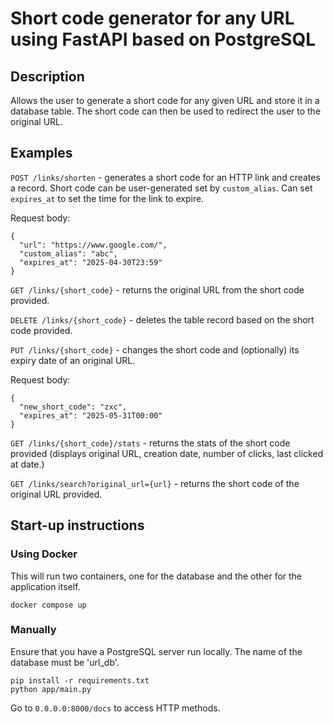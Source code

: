 # Short code generator for any URL using FastAPI based on PostgreSQL

## Description

Allows the user to generate a short code for any given URL and store it in a database table. The short code can then be used to redirect the user to the original URL.

## Examples

`POST /links/shorten` - generates a short code for an HTTP link and creates a record. Short code can be user-generated set by `custom_alias`. Can set `expires_at` to set the time for the link to expire.

Request body:
```
{
  "url": "https://www.google.com/",
  "custom_alias": "abc",
  "expires_at": "2025-04-30T23:59"
}
```

`GET /links/{short_code}` - returns the original URL from the short code provided.

`DELETE /links/{short_code}` - deletes the table record based on the short code provided.

`PUT /links/{short_code}` - changes the short code and (optionally) its expiry date of an original URL.

Request body:
```
{
  "new_short_code": "zxc",
  "expires_at": "2025-05-31T00:00"
}
```

`GET /links/{short_code}/stats` - returns the stats of the short code provided (displays original URL, creation date, number of clicks, last clicked at date.)

`GET /links/search?original_url={url}` - returns the short code of the original URL provided.

## Start-up instructions

### Using Docker

This will run two containers, one for the database and the other for the application itself.

```
docker compose up
```

### Manually

Ensure that you have a PostgreSQL server run locally. The name of the database must be 'url_db'.

```
pip install -r requirements.txt
python app/main.py
```

Go to `0.0.0.0:8000/docs` to access HTTP methods.

